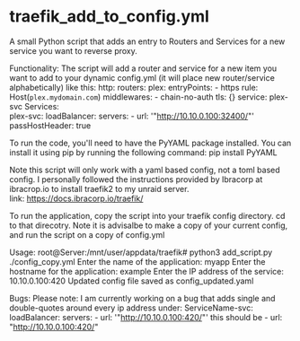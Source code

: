 # traefik_add_to_config.yml
A small Python script that adds an entry to Routers and Services for a new service you want to reverse proxy.

Functionality:
The script will add a router and service for a new item you want to add to your dynamic config.yml (it will place new router/service alphabetically)
like this:
http:
  routers:
    plex:
      entryPoints:
      - https
      rule: Host(`plex.mydomain.com`)
      middlewares:
      - chain-no-auth
      tls: {}
      service: plex-svc
  Services:    
    plex-svc:
      loadBalancer:
        servers:
        - url: '"http://10.10.0.100:32400/"'
        passHostHeader: true
        
To run the code, you'll need to have the PyYAML package installed. You can install it using pip by running the following command:
pip install PyYAML

Note this script will only work with a yaml based config, not a toml based config.  I personally followed the instructions provided by Ibracorp at ibracrop.io to install traefik2 to my unraid server.  
link: https://docs.ibracorp.io/traefik/

To run the application, copy the script into your traefik config directory.  cd to that direcotry.  Note it is advisalbe to make a copy of your current config, and run the script on a copy of config.yml

Usage:
root@Server:/mnt/user/appdata/traefik# python3 add_script.py ./config_copy.yml
Enter the name of the application: myapp
Enter the hostname for the application: example
Enter the IP address of the service: 10.10.0.100:420
Updated config file saved as config_updated.yaml

Bugs:
Please note: I am currently working on a bug that adds single and double-quotes around every ip address under:
    ServiceName-svc:
      loadBalancer:
        servers:
        - url: '"http://10.10.0.100:420/"'  this should be - url: "http://10.10.0.100:420/"
